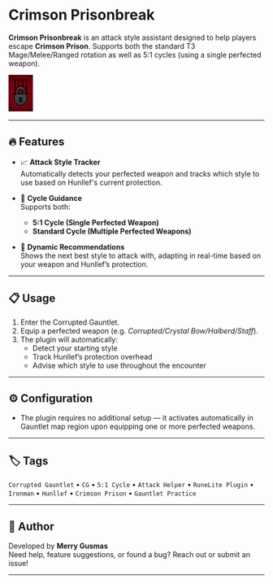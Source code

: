 # Crimson Prisonbreak

**Crimson Prisonbreak** is an attack style assistant designed to help players escape **Crimson Prison**. Supports both the standard T3 Mage/Melee/Ranged rotation as well as 5:1 cycles (using a single perfected weapon).

![Plugin Icon](./icon.png)

---

## 🔥 Features

- 📈 **Attack Style Tracker**  
  Automatically detects your perfected weapon and tracks which style to use based on Hunllef's current protection.

- 🔁 **Cycle Guidance**  
  Supports both:
  - **5:1 Cycle (Single Perfected Weapon)**
  - **Standard Cycle (Multiple Perfected Weapons)**

- 🧠 **Dynamic Recommendations**  
  Shows the next best style to attack with, adapting in real-time based on your weapon and Hunllef’s protection.


---

## 📋 Usage

1. Enter the Corrupted Gauntlet.
2. Equip a perfected weapon (e.g. *Corrupted/Crystal Bow/Halberd/Staff*).
3. The plugin will automatically:
   - Detect your starting style
   - Track Hunllef’s protection overhead
   - Advise which style to use throughout the encounter


---

## ⚙️ Configuration

- The plugin requires no additional setup — it activates automatically in Gauntlet map region upon equipping one or more perfected weapons.

---


## 🏷️ Tags

`Corrupted Gauntlet` • `CG` • `5:1 Cycle` • `Attack Helper` • `RuneLite Plugin` • `Ironman` • `Hunllef` • `Crimson Prison` • `Gauntlet Practice`

---

## 👤 Author

Developed by **Merry Gusmas**  
Need help, feature suggestions, or found a bug? Reach out or submit an issue!

---